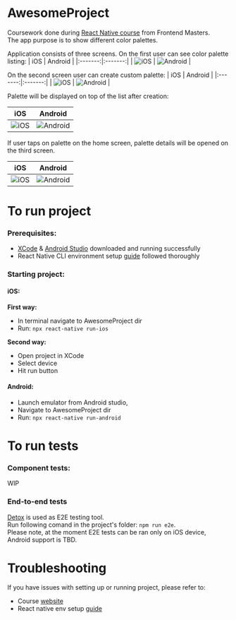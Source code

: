 # AwesomeProject
Coursework done during [React Native course](https://frontendmasters.com/courses/react-native-v2/) from Frontend Masters. <br /> The app purpose is to show different
color palettes.

Application consists of three screens. On the first user can see color palette listing:
| iOS | Android |
|:-------:|:-------:|
| ![iOS](https://user-images.githubusercontent.com/23701921/229481402-d3bff731-18bb-4b79-a805-1b207018e7ec.png) | ![Android](https://user-images.githubusercontent.com/23701921/229481650-c5cdb8e6-89e8-4219-9ecb-799dd1ae476a.png) |

On the second screen user can create custom palette:
| iOS | Android |
|:-------:|:-------:|
| ![iOS](https://user-images.githubusercontent.com/23701921/229481442-e5ee50bf-0976-4819-8e21-982cbc1b96f4.png) | ![Android](https://user-images.githubusercontent.com/23701921/229481679-7c63b6bc-5240-4ccf-8c30-78c8aaeaddc2.png) |


Palette will be displayed on top of the list after creation:

| iOS | Android |
|:-------:|:-------:|
| ![iOS](https://user-images.githubusercontent.com/23701921/229481548-408c663e-685f-4360-a49f-29a614df73fa.png) | ![Android](https://user-images.githubusercontent.com/23701921/229481700-b5704eb2-86f9-48e3-b93b-a8ee84a7d4cd.png) |

If user taps on palette on the home screen, palette details will be opened on the third screen.

| iOS | Android |
|:-------:|:-------:|
| ![iOS](https://user-images.githubusercontent.com/23701921/229746983-38c9321a-0eab-42c5-a227-1efcc40fb1e6.png) | ![Android](https://user-images.githubusercontent.com/23701921/229747036-45010677-5649-4f13-ac94-99a101f64fb8.png) |

# To run project
<h3>Prerequisites:</h3>

 - [XCode](https://apps.apple.com/us/app/xcode/id497799835?mt=12) & [Android Studio](https://developer.android.com/studio) downloaded and running successfully
 - React Native CLI environment setup [guide](https://reactnative.dev/docs/environment-setup) followed thoroughly

<h3>Starting project:</h3>
<h4>iOS: </h4>

**First way:**

 - In terminal navigate to AwesomeProject dir 
 - Run: `npx react-native run-ios` 

**Second way:**
 
  - Open project in XCode
  - Select device 
  - Hit run button
 
 <h4>Android:</h4>
 
  - Launch emulator from Android studio, 
  - Navigate to AwesomeProject dir 
  - Run: `npx react-native run-android`

# To run tests
<h3>Component tests:</h3>
WIP

<h3>End-to-end tests</h3>

[Detox](https://wix.github.io/Detox/) is used as E2E testing tool.<br />
Run following comand in the project's folder:
`npm run e2e`. <br/> Please note, at the moment E2E tests can be ran only on iOS device, Android support is TBD.

# Troubleshooting
If you have issues with setting up or running project, please refer to:

 - Course [website](https://kadikraman.github.io/react-native-v2/setup-rn)
 - React native env setup [guide](https://reactnative.dev/docs/environment-setup)
